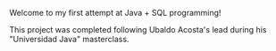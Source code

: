 Welcome to my first attempt at Java + SQL programming!

This project was completed following Ubaldo Acosta's lead during his "Universidad Java" masterclass.
